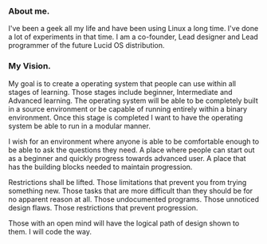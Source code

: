 ### About me.

I've been a geek all my life and have been using Linux a long time. I've done a lot of experiments in that time. I am a co-founder, Lead designer and Lead programmer of the future Lucid OS distribution.

### My Vision.

My goal is to create a operating system that people can use within all stages of learning. Those stages include beginner, Intermediate and Advanced learning. The operating system will be able to be completely built in a source environment or be capable of running entirely within a binary environment. Once this stage is completed I want to  have the operating system be able to run in a modular manner.

I wish for an environment where anyone is able to be comfortable enough to be able to ask the questions they need. A place where people can start out as a beginner and quickly progress towards advanced user. A place that has the building blocks needed to maintain progression.

Restrictions shall be lifted. Those limitations that prevent you from trying something new. Those tasks that are more difficult than they should be for no apparent reason at all. Those undocumented programs. Those unnoticed design flaws. Those restrictions that prevent progression.

Those with an open mind will have the logical path
of design shown to them. I will code the way.
